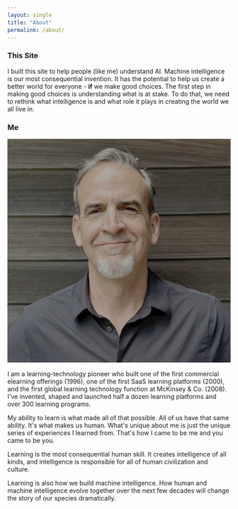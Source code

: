 ```yaml
---
layout: single
title: "About"
permalink: /about/
---
```


### This Site
I built this site to help people (like me) understand AI. Machine intelligence is our most consequential invention. It has the potential to help us create a better world for everyone - **if** we make good choices. The first step in making good choices is understanding what is at stake. To do that, we need to rethink what intelligence is and what role it plays in creating the world we all live in.


### Me
![c'est moi](../assets/images/RT-headshot-2025-small.png)

I am a learning-technology pioneer who built one of the first commercial elearning offerings (1996), one of the first SaaS learning platforms (2000), and the first global learning technology function at McKinsey & Co. (2008). I've invented, shaped and launched half a dozen learning platforms and over 300 learning programs.

My ability to learn is what made all of that possible. All of us have that same ability. It's what makes us human. What's unique about me is just the unique series of experiences I learned from. That's how I came to be me and you came to be you. 

Learning is the most consequential human skill. It creates intelligence of all kinds, and intelligence is responsible for all of human civilization and culture. 

Learning is also how we build machine intelligence. How human and machine intelligence evolve together over the next few decades will change the story of our species dramatically. 
